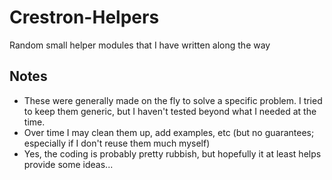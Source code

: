 # Crestron-Helpers

Random small helper modules that I have written along the way

## Notes

- These were generally made on the fly to solve a specific problem. I tried to keep them generic, but I haven't tested beyond what I needed at the time.
- Over time I may clean them up, add examples, etc (but no guarantees; especially if I don't reuse them much myself)
- Yes, the coding is probably pretty rubbish, but hopefully it at least helps provide some ideas...
